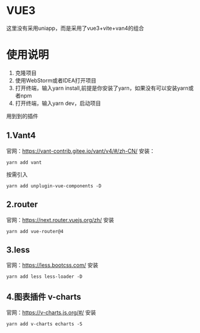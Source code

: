 # VUE3

这里没有采用uniapp，而是采用了vue3+vite+van4的组合
# 使用说明
1. 克隆项目
2. 使用WebStorm或者IDEA打开项目
3. 打开终端，输入yarn install,前提是你安装了yarn，如果没有可以安装yarn或者npm
4. 打开终端，输入yarn dev，启动项目

用到到的插件
## 1.Vant4
官网：https://vant-contrib.gitee.io/vant/v4/#/zh-CN/
安装：
```shell
yarn add vant
```
按需引入
```shell
yarn add unplugin-vue-components -D
```



## 2.router
官网：https://next.router.vuejs.org/zh/
安装
```shell
yarn add vue-router@4
```

## 3.less
官网：https://less.bootcss.com/
安装
```shell
yarn add less less-loader -D
```

## 4.图表插件 v-charts
官网：https://v-charts.js.org/#/
安装
```shell
yarn add v-charts echarts -S
```


